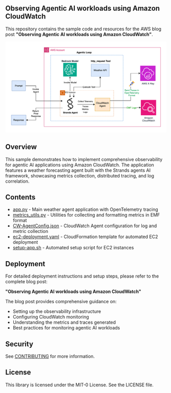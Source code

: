 ## Observing Agentic AI workloads using Amazon CloudWatch

This repository contains the sample code and resources for the AWS blog post **"Observing Agentic AI workloads using Amazon CloudWatch"**.

![Architecure Diagram](/architecture-diagram.png)

## Overview

This sample demonstrates how to implement comprehensive observability for agentic AI applications using Amazon CloudWatch. The application features a weather forecasting agent built with the Strands agents AI framework, showcasing metrics collection, distributed tracing, and log correlation.

## Contents

- [app.py](/app.py) - Main weather agent application with OpenTelemetry tracing
- [metrics_utils.py](/metrics_utils.py) - Utilities for collecting and formatting metrics in EMF format
- [CW-AgentConfig.json](/CW-AgentConfig.json) - CloudWatch Agent configuration for log and metric collection
- [ec2-deployment.yaml](/ec2-deployment.yaml) - CloudFormation template for automated EC2 deployment
- [setup-app.sh](/setup-app.sh) - Automated setup script for EC2 instances

## Deployment

For detailed deployment instructions and setup steps, please refer to the complete blog post:

**"Observing Agentic AI workloads using Amazon CloudWatch"**

The blog post provides comprehensive guidance on:
- Setting up the observability infrastructure
- Configuring CloudWatch monitoring
- Understanding the metrics and traces generated
- Best practices for monitoring agentic AI workloads

## Security

See [CONTRIBUTING](CONTRIBUTING.md#security-issue-notifications) for more information.

## License

This library is licensed under the MIT-0 License. See the LICENSE file.


